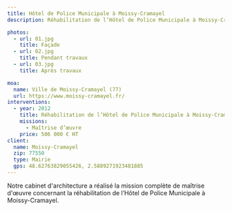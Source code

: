 ```yaml
---
title: Hôtel de Police Municipale à Moissy-Cramayel
description: Réhabilitation de l’Hôtel de Police Municipale à Moissy-Cramayel

photos:
  - url: 01.jpg
    title: Façade
  - url: 02.jpg
    title: Pendant travaux
  - url: 03.jpg
    title: Après travaux

moa:
  name: Ville de Moissy-Cramayel (77)
  url: https://www.moissy-cramayel.fr/
interventions:
  - year: 2012
    title: Réhabilitation de l’Hôtel de Police Municipale à Moissy-Cramayel
    missions:
      - Maîtrise d’œuvre
    price: 506 000 € HT
client:
  name: Moissy-Cramayel
  zip: 77550
  type: Mairie
  gps: 48.62763829055426, 2.5889271923481885
---
```


Notre cabinet d'architecture a réalisé la mission complète de maîtrise d'œuvre
concernant la réhabilitation de l’Hôtel de Police Municipale à Moissy-Cramayel.
